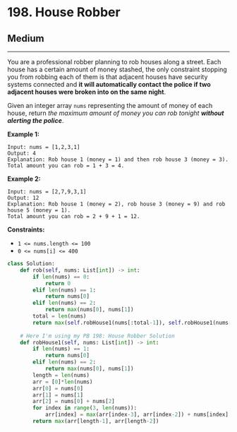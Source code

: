 # 198. House Robber

## Medium

***

You are a professional robber planning to rob houses along a street. Each house has a certain amount of money stashed, the only constraint stopping you from robbing each of them is that adjacent houses have security systems connected and **it will automatically contact the police if two adjacent houses were broken into on the same night**.

Given an integer array `nums` representing the amount of money of each house, return _the maximum amount of money you can rob tonight **without alerting the police**_.

&#x20;

**Example 1:**

```
Input: nums = [1,2,3,1]
Output: 4
Explanation: Rob house 1 (money = 1) and then rob house 3 (money = 3).
Total amount you can rob = 1 + 3 = 4.
```

**Example 2:**

```
Input: nums = [2,7,9,3,1]
Output: 12
Explanation: Rob house 1 (money = 2), rob house 3 (money = 9) and rob house 5 (money = 1).
Total amount you can rob = 2 + 9 + 1 = 12.
```

&#x20;

**Constraints:**

* `1 <= nums.length <= 100`
* `0 <= nums[i] <= 400`

```python
class Solution:
    def rob(self, nums: List[int]) -> int:
        if len(nums) == 0:
            return 0
        elif len(nums) == 1:
            return nums[0]
        elif len(nums) == 2:
            return max(nums[0], nums[1])
        total = len(nums)
        return max(self.robHouse1(nums[:total-1]), self.robHouse1(nums[1:total]))
        
    # Here I'm using my PB 198: House Robber Solution
    def robHouse1(self, nums: List[int]) -> int:
        if len(nums) == 1:
            return nums[0]
        elif len(nums) == 2:
            return max(nums[0], nums[1])
        length = len(nums)
        arr = [0]*len(nums)
        arr[0] = nums[0]
        arr[1] = nums[1]
        arr[2] = nums[0] + nums[2]
        for index in range(3, len(nums)):
            arr[index] = max(arr[index-3], arr[index-2]) + nums[index]
        return max(arr[length-1], arr[length-2])
        
```

